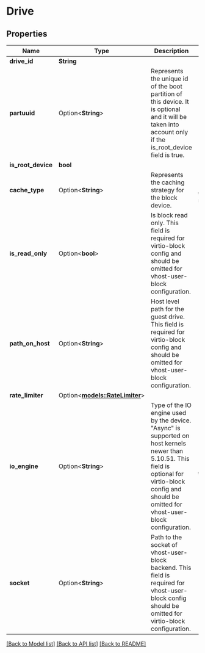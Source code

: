 # Drive

## Properties

Name | Type | Description | Notes
------------ | ------------- | ------------- | -------------
**drive_id** | **String** |  | 
**partuuid** | Option<**String**> | Represents the unique id of the boot partition of this device. It is optional and it will be taken into account only if the is_root_device field is true. | [optional]
**is_root_device** | **bool** |  | 
**cache_type** | Option<**String**> | Represents the caching strategy for the block device. | [optional][default to Unsafe]
**is_read_only** | Option<**bool**> | Is block read only. This field is required for virtio-block config and should be omitted for vhost-user-block configuration. | [optional]
**path_on_host** | Option<**String**> | Host level path for the guest drive. This field is required for virtio-block config and should be omitted for vhost-user-block configuration. | [optional]
**rate_limiter** | Option<[**models::RateLimiter**](RateLimiter.md)> |  | [optional]
**io_engine** | Option<**String**> | Type of the IO engine used by the device. \"Async\" is supported on host kernels newer than 5.10.51. This field is optional for virtio-block config and should be omitted for vhost-user-block configuration. | [optional][default to Sync]
**socket** | Option<**String**> | Path to the socket of vhost-user-block backend. This field is required for vhost-user-block config should be omitted for virtio-block configuration. | [optional]

[[Back to Model list]](../README.md#documentation-for-models) [[Back to API list]](../README.md#documentation-for-api-endpoints) [[Back to README]](../README.md)


